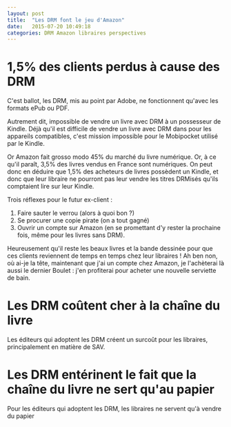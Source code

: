 ```yaml
---
layout: post
title:  "Les DRM font le jeu d'Amazon"
date:   2015-07-20 10:49:18
categories: DRM Amazon libraires perspectives
---
```

1,5% des clients perdus à cause des DRM
=======================================
C'est ballot, les DRM, mis au point par Adobe, ne fonctionnent qu'avec les formats ePub ou PDF.

Autrement dit, impossible de vendre un livre avec DRM à un possesseur de Kindle. Déjà qu'il est difficile de vendre un livre avec DRM dans pour les appareils compatibles, c'est mission impossible pour le Mobipocket utilisé par le Kindle.

Or Amazon fait grosso modo 45% du marché du livre numérique. Or, à ce qu'il
paraît, 3,5% des livres vendus en France sont numériques. On peut donc en
déduire que 1,5% des acheteurs de livres possèdent un Kindle, et donc que leur libraire
ne pourront pas leur vendre les titres DRMisés qu'ils comptaient
lire sur leur Kindle.

Trois réflexes pour le futur ex-client :

1. Faire sauter le verrou (alors à quoi bon ?)
1. Se procurer une copie pirate (on a tout gagné)
1. Ouvrir un compte sur Amazon (en se promettant d'y rester la prochaine fois, même pour les livres sans DRM).

Heureusement qu'il reste les beaux livres et la bande dessinée pour que ces clients reviennent de temps en temps chez leur libraires ! Ah ben non, où ai-je la tête, maintenant que j'ai un compte chez Amazon, je l'achèterai là aussi le dernier Boulet : j'en profiterai pour acheter une nouvelle serviette de bain.

Les DRM coûtent cher à la chaîne du livre
=========================================
Les éditeurs qui adoptent les DRM créent un surcoût pour les libraires, principalement en matière de SAV.

Les DRM entérinent le fait que la chaîne du livre ne sert qu'au papier
======================================================================
Pour les éditeurs qui adoptent les DRM, les libraires ne servent qu'à vendre du papier

